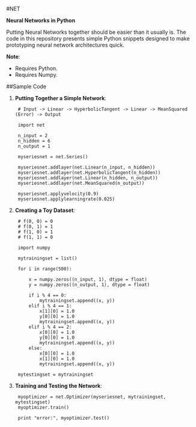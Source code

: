 #NET

**Neural Networks in Python**

Putting Neural Networks together should be easier than it usually is. The code
in this repository presents simple Python snippets designed to make prototyping
neural network architectures quick.

**Note**:

* Requires Python.
* Requires Numpy.

##Sample Code

1. **Putting Together a Simple Network**:

		# Input -> Linear -> HyperbolicTangent -> Linear -> MeanSquared (Error) -> Output

		import net

		n_input = 2
		n_hidden = 6
		n_output = 1

		myseriesnet = net.Series()

		myseriesnet.addlayer(net.Linear(n_input, n_hidden))
		myseriesnet.addlayer(net.HyperbolicTangent(n_hidden))
		myseriesnet.addlayer(net.Linear(n_hidden, n_output))
		myseriesnet.addlayer(net.MeanSquared(n_output))

		myseriesnet.applyvelocity(0.9)
		myseriesnet.applylearningrate(0.025)

2. **Creating a Toy Dataset**:

		# f(0, 0) = 0
		# f(0, 1) = 1
		# f(1, 0) = 1
		# f(1, 1) = 0

		import numpy

		mytrainingset = list()

		for i in range(500):

			x = numpy.zeros((n_input, 1), dtype = float)
			y = numpy.zeros((n_output, 1), dtype = float)

			if i % 4 == 0:
				mytrainingset.append((x, y))
			elif i % 4 == 1:
				x[1][0] = 1.0
				y[0][0] = 1.0
				mytrainingset.append((x, y))
			elif i % 4 == 2:
				x[0][0] = 1.0
				y[0][0] = 1.0
				mytrainingset.append((x, y))
			else:
				x[0][0] = 1.0
				x[1][0] = 1.0
				mytrainingset.append((x, y))

		mytestingset = mytrainingset

3. **Training and Testing the Network**:

		myoptimizer = net.Optimizer(myseriesnet, mytrainingset, mytestingset)
		myoptimizer.train()

		print "error:", myoptimizer.test()
